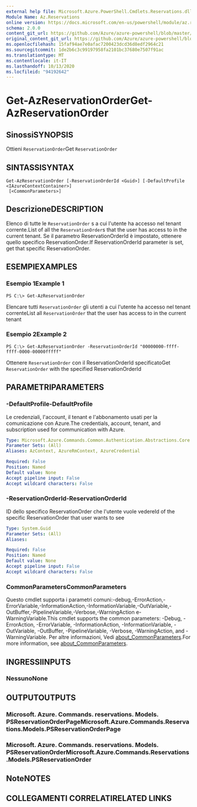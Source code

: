 ```yaml
---
external help file: Microsoft.Azure.PowerShell.Cmdlets.Reservations.dll-Help.xml
Module Name: Az.Reservations
online version: https://docs.microsoft.com/en-us/powershell/module/az.reservations/get-azreservationorder
schema: 2.0.0
content_git_url: https://github.com/Azure/azure-powershell/blob/master/src/Reservations/Reservations/help/Get-AzReservationOrder.md
original_content_git_url: https://github.com/Azure/azure-powershell/blob/master/src/Reservations/Reservations/help/Get-AzReservationOrder.md
ms.openlocfilehash: 15faf94ae7e0afac7200423dcd36d8edf2964c21
ms.sourcegitcommit: 1de2b6c3c99197958fa2101bc37680e7507f91ac
ms.translationtype: MT
ms.contentlocale: it-IT
ms.lasthandoff: 10/13/2020
ms.locfileid: "94192642"
---
```

# <span data-ttu-id="3a15d-101">Get-AzReservationOrder</span><span class="sxs-lookup"><span data-stu-id="3a15d-101">Get-AzReservationOrder</span></span>

## <span data-ttu-id="3a15d-102">Sinossi</span><span class="sxs-lookup"><span data-stu-id="3a15d-102">SYNOPSIS</span></span>
<span data-ttu-id="3a15d-103">Ottieni `ReservationOrder`</span><span class="sxs-lookup"><span data-stu-id="3a15d-103">Get `ReservationOrder`</span></span>

## <span data-ttu-id="3a15d-104">SINTASSI</span><span class="sxs-lookup"><span data-stu-id="3a15d-104">SYNTAX</span></span>

```
Get-AzReservationOrder [-ReservationOrderId <Guid>] [-DefaultProfile <IAzureContextContainer>]
 [<CommonParameters>]
```

## <span data-ttu-id="3a15d-105">Descrizione</span><span class="sxs-lookup"><span data-stu-id="3a15d-105">DESCRIPTION</span></span>
<span data-ttu-id="3a15d-106">Elenco di tutte le `ReservationOrder` s a cui l'utente ha accesso nel tenant corrente.</span><span class="sxs-lookup"><span data-stu-id="3a15d-106">List of all the `ReservationOrder`s that the user has access to in the current tenant.</span></span> <span data-ttu-id="3a15d-107">Se il parametro ReservationOrderId è impostato, ottenere quello specifico ReservationOrder.</span><span class="sxs-lookup"><span data-stu-id="3a15d-107">If ReservationOrderId parameter is set, get that specific ReservationOrder.</span></span>

## <span data-ttu-id="3a15d-108">ESEMPI</span><span class="sxs-lookup"><span data-stu-id="3a15d-108">EXAMPLES</span></span>

### <span data-ttu-id="3a15d-109">Esempio 1</span><span class="sxs-lookup"><span data-stu-id="3a15d-109">Example 1</span></span>
```
PS C:\> Get-AzReservationOrder
```

<span data-ttu-id="3a15d-110">Elencare tutti `ReservationOrder` gli utenti a cui l'utente ha accesso nel tenant corrente</span><span class="sxs-lookup"><span data-stu-id="3a15d-110">List all `ReservationOrder` that the user has access to in the current tenant</span></span>

### <span data-ttu-id="3a15d-111">Esempio 2</span><span class="sxs-lookup"><span data-stu-id="3a15d-111">Example 2</span></span>
```
PS C:\> Get-AzReservationOrder -ReservationOrderId "00000000-ffff-ffff-0000-00000fffff"
```

<span data-ttu-id="3a15d-112">Ottenere `ReservationOrder` con il ReservationOrderId specificato</span><span class="sxs-lookup"><span data-stu-id="3a15d-112">Get `ReservationOrder` with the specified ReservationOrderId</span></span>

## <span data-ttu-id="3a15d-113">PARAMETRI</span><span class="sxs-lookup"><span data-stu-id="3a15d-113">PARAMETERS</span></span>

### <span data-ttu-id="3a15d-114">-DefaultProfile</span><span class="sxs-lookup"><span data-stu-id="3a15d-114">-DefaultProfile</span></span>
<span data-ttu-id="3a15d-115">Le credenziali, l'account, il tenant e l'abbonamento usati per la comunicazione con Azure.</span><span class="sxs-lookup"><span data-stu-id="3a15d-115">The credentials, account, tenant, and subscription used for communication with Azure.</span></span>

```yaml
Type: Microsoft.Azure.Commands.Common.Authentication.Abstractions.Core.IAzureContextContainer
Parameter Sets: (All)
Aliases: AzContext, AzureRmContext, AzureCredential

Required: False
Position: Named
Default value: None
Accept pipeline input: False
Accept wildcard characters: False
```

### <span data-ttu-id="3a15d-116">-ReservationOrderId</span><span class="sxs-lookup"><span data-stu-id="3a15d-116">-ReservationOrderId</span></span>
<span data-ttu-id="3a15d-117">ID dello specifico ReservationOrder che l'utente vuole vedere</span><span class="sxs-lookup"><span data-stu-id="3a15d-117">Id of the specific ReservationOrder that user wants to see</span></span>

```yaml
Type: System.Guid
Parameter Sets: (All)
Aliases:

Required: False
Position: Named
Default value: None
Accept pipeline input: False
Accept wildcard characters: False
```

### <span data-ttu-id="3a15d-118">CommonParameters</span><span class="sxs-lookup"><span data-stu-id="3a15d-118">CommonParameters</span></span>
<span data-ttu-id="3a15d-119">Questo cmdlet supporta i parametri comuni:-debug,-ErrorAction,-ErrorVariable,-InformationAction,-InformationVariable,-OutVariable,-OutBuffer,-PipelineVariable,-Verbose,-WarningAction e-WarningVariable.</span><span class="sxs-lookup"><span data-stu-id="3a15d-119">This cmdlet supports the common parameters: -Debug, -ErrorAction, -ErrorVariable, -InformationAction, -InformationVariable, -OutVariable, -OutBuffer, -PipelineVariable, -Verbose, -WarningAction, and -WarningVariable.</span></span> <span data-ttu-id="3a15d-120">Per altre informazioni, Vedi [about_CommonParameters](http://go.microsoft.com/fwlink/?LinkID=113216).</span><span class="sxs-lookup"><span data-stu-id="3a15d-120">For more information, see [about_CommonParameters](http://go.microsoft.com/fwlink/?LinkID=113216).</span></span>

## <span data-ttu-id="3a15d-121">INGRESSI</span><span class="sxs-lookup"><span data-stu-id="3a15d-121">INPUTS</span></span>

### <span data-ttu-id="3a15d-122">Nessuno</span><span class="sxs-lookup"><span data-stu-id="3a15d-122">None</span></span>

## <span data-ttu-id="3a15d-123">OUTPUT</span><span class="sxs-lookup"><span data-stu-id="3a15d-123">OUTPUTS</span></span>

### <span data-ttu-id="3a15d-124">Microsoft. Azure. Commands. reservations. Models. PSReservationOrderPage</span><span class="sxs-lookup"><span data-stu-id="3a15d-124">Microsoft.Azure.Commands.Reservations.Models.PSReservationOrderPage</span></span>

### <span data-ttu-id="3a15d-125">Microsoft. Azure. Commands. reservations. Models. PSReservationOrder</span><span class="sxs-lookup"><span data-stu-id="3a15d-125">Microsoft.Azure.Commands.Reservations.Models.PSReservationOrder</span></span>

## <span data-ttu-id="3a15d-126">Note</span><span class="sxs-lookup"><span data-stu-id="3a15d-126">NOTES</span></span>

## <span data-ttu-id="3a15d-127">COLLEGAMENTI CORRELATI</span><span class="sxs-lookup"><span data-stu-id="3a15d-127">RELATED LINKS</span></span>
